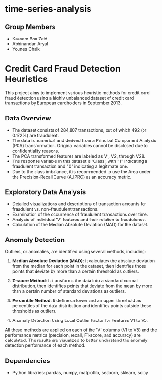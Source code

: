 # time-series-analysis

## Group Members
- Kassem Bou Zeid
- Abhinandan Aryal
- Younes Chaik

# Credit Card Fraud Detection Heuristics

This project aims to implement various heuristic methods for credit card fraud detection using a highly unbalanced dataset of credit card transactions by European cardholders in September 2013.

## Data Overview

- The dataset consists of 284,807 transactions, out of which 492 (or 0.172%) are fraudulent. 
- The data is numerical and derived from a Principal Component Analysis (PCA) transformation. Original variables cannot be disclosed due to confidentiality reasons.
- The PCA transformed features are labeled as V1, V2, through V28.
- The response variable in this dataset is 'Class', with "1" indicating a fraudulent transaction and "0" indicating a legitimate one.
- Due to the class imbalance, it is recommended to use the Area under the Precision-Recall Curve (AUPRC) as an accuracy metric. 

## Exploratory Data Analysis

- Detailed visualizations and descriptions of transaction amounts for fraudulent vs. non-fraudulent transactions.
- Examination of the occurrence of fraudulent transactions over time.
- Analysis of individual 'V' features and their relation to fraudulence.
- Calculation of the Median Absolute Deviation (MAD) for the dataset.

## Anomaly Detection

Outliers, or anomalies, are identified using several methods, including:

1. **Median Absolute Deviation (MAD)**: It calculates the absolute deviation from the median for each point in the dataset, then identifies those points that deviate by more than a certain threshold as outliers.

2. **Z-score Method**: It transforms the data into a standard normal distribution, then identifies points that deviate from the mean by more than a certain number of standard deviations as outliers.

3. **Percentile Method**: It defines a lower and an upper threshold as percentiles of the data distribution and identifies points outside these thresholds as outliers.
4. Anomaly Detection Using Local Outlier Factor for Features V1 to V5.

All these methods are applied on each of the 'V' columns (V1 to V5) and the performance metrics (precision, recall, F1-score, and accuracy) are calculated. The results are visualized to better understand the anomaly detection performance of each method.

## Dependencies

- Python libraries: pandas, numpy, matplotlib, seaborn, sklearn, scipy
